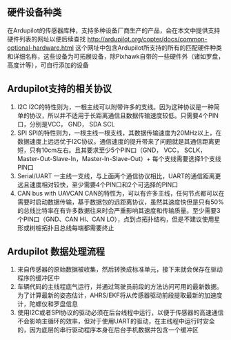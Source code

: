 ## 硬件设备种类
在Ardupilot的传感器库种，支持多种设备厂商生产的产品，会在本文中提供支持硬件列表的网址以便后续查找
http://ardupilot.org/copter/docs/common-optional-hardware.html
这个网址中包含Ardupilot所支持的所有的匹配硬件种类和详细名称，这些设备为可拓展设备，除Pixhawk自带的一些硬件外（诸如罗盘，高度计等），可自行添加的设备

## Ardupilot支持的相关协议
1. I2C
I2C的特性则为，一根主线可以附带许多的支线。因为这种协议是一种简单的协议，所以并不适用于长距离通信且数据传输速度较低。只需要4个PIN口，分别是VCC， GND， SDA SCL
2. SPI
SPI的特性则为，一根主线一根支线，其数据传输速度为20MHz以上，在数据速度上远远优于I2C协议。通信速度的提升带来了问题就是其通信距离更短，只有10cm左右。且其要求至少5个PIN口（GND， VCC， SCLK， Master-Out-Slave-In，Master-In-Slave-Out）+ 每个支线需要选择1个支线PIN口
3. Serial/UART
一主线一支线，与上面两个通信协议相比，UART的通信距离更远且速度相对较快，至少需要4个PIN口和2个可选择的PIN口
4. CAN bus with UAVCAN
CAN的特性为，可以有许多主线，任何节点都可以在需要时启动数据传输，基于数据包的远距离协议，虽然其速度快但是只有50%的总线比特率在有许多数据往来时会严重影响其速度和传输质量。至少需要3个PIN口（GND、CAN HI、CAN LO），点到点拓扑结构，但是不建议使用星形或树桩拓扑且总线每端都需要终止

## Ardupilot 数据处理流程
1. 来自传感器的原始数据被收集，然后转换成标准单元，接下来就会保存在驱动程序的缓冲区中
2. 车辆代码的主线程底气运行，并通过驾驶员前段的方法访问可用的最新数据。为了计算最新的姿态估计，AHRS/EKF将从传感器驱动前段提取最新的加速度计，陀螺仪和罗盘信息
3. 使用I2C或者SPI协议的驱动必须在后台线程中运行，以便于传感器的高速通信不会影响主循环的效率，但对于使用UART的驱动，在主线程中运行时安全的，因为底层的串行驱动程序本身在后台手机数据并包含一个缓冲区
